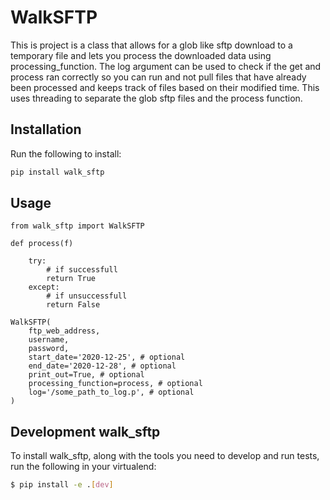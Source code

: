 # WalkSFTP

This is project is a class that allows for a glob like sftp download to a temporary file and lets you process the downloaded data using processing_function. The log argument can be used to check if the get and process ran correctly so you can run and not pull files that have already been processed and keeps track of files based on their modified time. This uses threading to separate the glob sftp files and the process function.

## Installation

Run the following to install: 

```python
pip install walk_sftp
```

## Usage

```
from walk_sftp import WalkSFTP

def process(f)
	
	try:
		# if successfull
		return True
	except:
		# if unsuccessfull
		return False

WalkSFTP(
    ftp_web_address,
    username,
    password,
    start_date='2020-12-25', # optional
	end_date='2020-12-28', # optional
    print_out=True, # optional
    processing_function=process, # optional
    log='/some_path_to_log.p', # optional
)
```

## Development walk_sftp

To install walk_sftp, along with the tools you need to develop and run tests, run the following in your virtualend:
```bash
$ pip install -e .[dev]
```
